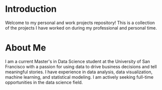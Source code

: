 # Introduction
Welcome to my personal and work projects repository! This is a collection of the projects I have worked on during my professional and personal time.

# About Me
I am a current Master's in Data Science student at the University of San Francisco with a passion for using data to drive business decisions and tell meaningful stories. I have experience in data analysis, data visualization, machine learning, and statistical modeling. I am actively seeking full-time opportunities in the data science field.
